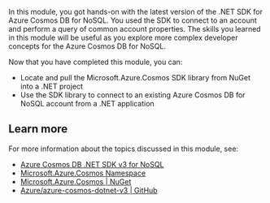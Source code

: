 In this module, you got hands-on with the latest version of the .NET SDK for Azure Cosmos DB for NoSQL. You used the SDK to connect to an account and perform a query of common account properties. The skills you learned in this module will be useful as you explore more complex developer concepts for the Azure Cosmos DB for NoSQL.

Now that you have completed this module, you can:

- Locate and pull the Microsoft.Azure.Cosmos SDK library from NuGet into a .NET project
- Use the SDK library to connect to an existing Azure Cosmos DB for NoSQL account from a .NET application

## Learn more

For more information about the topics discussed in this module, see:

- [Azure Cosmos DB .NET SDK v3 for NoSQL][/azure/cosmos-db/sql/sql-api-sdk-dotnet-standard]
- [Microsoft.Azure.Cosmos Namespace][/dotnet/api/microsoft.azure.cosmos]
- [Microsoft.Azure.Cosmos &vert; NuGet][nuget.org/packages/microsoft.azure.cosmos]
- [Azure/azure-cosmos-dotnet-v3 &vert; GitHub][github.com/azure/azure-cosmos-dotnet-v3]

[/azure/cosmos-db/sql/sql-api-sdk-dotnet-standard]: /azure/cosmos-db/sql/sql-api-sdk-dotnet-standard
[/dotnet/api/microsoft.azure.cosmos]: /dotnet/api/microsoft.azure.cosmos
[github.com/azure/azure-cosmos-dotnet-v3]: https://github.com/azure/azure-cosmos-dotnet-v3
[nuget.org/packages/microsoft.azure.cosmos]: https://nuget.org/packages/microsoft.azure.cosmos/

